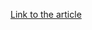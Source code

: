 [Link to the article](https://www.akamai.com/blog/security/2024/jun/defend-against-account-abuse-in-financial-services)

